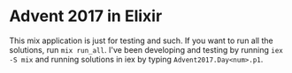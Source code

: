 # Advent 2017 in Elixir

This mix application is just for testing and such. If you want to run all the
solutions, run `mix run_all`. I've been developing and testing by running `iex
-S mix` and running solutions in iex by typing `Advent2017.Day<num>.p1`.


